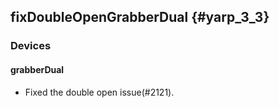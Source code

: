 fixDoubleOpenGrabberDual {#yarp_3_3}
------------------------

### Devices

#### grabberDual

* Fixed the double open issue(#2121).
